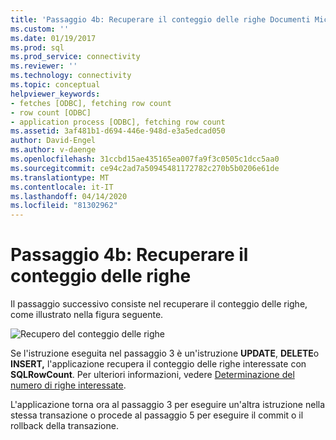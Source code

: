 ```yaml
---
title: 'Passaggio 4b: Recuperare il conteggio delle righe Documenti Microsoft'
ms.custom: ''
ms.date: 01/19/2017
ms.prod: sql
ms.prod_service: connectivity
ms.reviewer: ''
ms.technology: connectivity
ms.topic: conceptual
helpviewer_keywords:
- fetches [ODBC], fetching row count
- row count [ODBC]
- application process [ODBC], fetching row count
ms.assetid: 3af481b1-d694-446e-948d-e3a5edcad050
author: David-Engel
ms.author: v-daenge
ms.openlocfilehash: 31ccbd15ae435165ea007fa9f3c0505c1dcc5aa0
ms.sourcegitcommit: ce94c2ad7a50945481172782c270b5b0206e61de
ms.translationtype: MT
ms.contentlocale: it-IT
ms.lasthandoff: 04/14/2020
ms.locfileid: "81302962"
---
```

# <a name="step-4b-fetch-the-row-count"></a>Passaggio 4b: Recuperare il conteggio delle righe
Il passaggio successivo consiste nel recuperare il conteggio delle righe, come illustrato nella figura seguente.  
  
 ![Recupero del conteggio delle righe](../../../odbc/reference/develop-app/media/pr15.gif "Pr15 (informazioni in stato di")  
  
 Se l'istruzione eseguita nel passaggio 3 è un'istruzione **UPDATE**, **DELETE**o **INSERT,** l'applicazione recupera il conteggio delle righe interessate con **SQLRowCount**. Per ulteriori informazioni, vedere [Determinazione del numero di righe interessate](../../../odbc/reference/develop-app/determining-the-number-of-affected-rows.md).  
  
 L'applicazione torna ora al passaggio 3 per eseguire un'altra istruzione nella stessa transazione o procede al passaggio 5 per eseguire il commit o il rollback della transazione.
